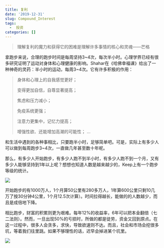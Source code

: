 ```yaml
---
title: 复利
date: '2019-12-31'
slug: Compound_Interest
tags:
  -  投资
categories: []
---
```


> 理解复利的魔力和获得它的困难是理解许多事情的核心和灵魂——芒格

拿跑步来说，合理的跑步时间是每周坚持3~4次，每次半小时。心理学界已经有很多研究证明了运动对身体和心理健康的影响。Shahar在《哈佛幸福课》给出了一种神奇的灵药：半小时的运动，每周3~4次。它有许多积极的作用：

>身体和心理上的自我感觉更好；
>
>变得更加自信，自尊显著提高；
>
>焦虑和压力减小；
>
>免疫系统更强；
>
>注意力更集中，记忆力提高；
>
>增强性欲、还能增加高潮的可能性；
>...

和生活中遇到的各种事相比，只要跑半小时，足够简单吧。可是，实际上有多少人可以做到每周跑步3~4次，一直做几年甚至数十年呢。

那么，有多少人开始跑步，有多少人跑不到半小时，有多少人跑不到一个月，又有多少人能够坚持到1年以上呢？想想也知道人数是越来越少的，Keep上有一个跑步等级的统计。

![](https://i.loli.net/2021/08/04/dD91NS6Jm7HgBRW.jpg)

开始跑步的有1000万人，1个月算50公里有280多万人，1年算600公里只剩10几万了按30分钟4公里，1个月12.5次计算）。时间拉得越长，能做的的人数越少，而且是成倍地下降。

相比跑步，财富的积累则更为艰难。每年12%的收益率，6年可以把本金翻倍（七二法则）。然而，一旦出现50%的亏损时，所做的都是徒劳，资金又回到原点。在这一过程中，很多人会贪多，求快，导致欲速则不达。而且，社会和市场会挖很多坑，等着我们往里跳。如果不够理性的话，迟早会掉进某个坑里。

![](https://i.loli.net/2021/08/04/Jo8XsEyDt5ezNUp.jpg)



